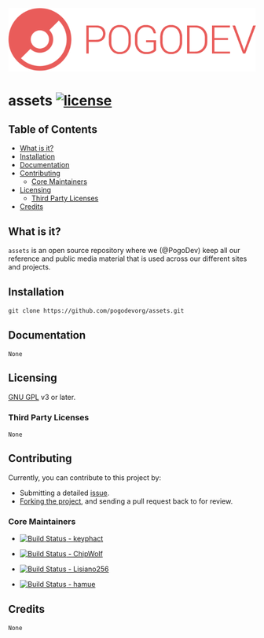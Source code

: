 [![POGODEV](https://github.com/pogodevorg/assets/blob/master/public/img/logo-github.png?raw=true)](https://pogodev.org)

# assets [![license](https://img.shields.io/github/license/pogodevorg/assets.svg?maxAge=2592000?style=flat-square)](https://github.com/pogodevorg/assets/blob/master/LICENSE)

## Table of Contents

* [What is it?](#what-is-it)
* [Installation](#installation)
* [Documentation](#documentation)
* [Contributing](#contributing)
  * [Core Maintainers](#core-maintainers)
* [Licensing](#licensing)
  * [Third Party Licenses](#third-party-licenses)
* [Credits](#credits)

## What is it?
`assets` is an open source repository where we (@PogoDev) keep all our reference and public media material that is used across our different sites and projects.

## Installation
    git clone https://github.com/pogodevorg/assets.git

## Documentation
    None

## Licensing
[GNU GPL](https://github.com/pogodevorg/assets/blob/master/LICENSE) v3 or later.

### Third Party Licenses
    None

## Contributing
Currently, you can contribute to this project by:
* Submitting a detailed [issue](https://github.com/pogodevorg/assets/issues/new).
* [Forking the project](https://github.com/pogodevorg/assets/fork), and sending a pull request back to for review.

### Core Maintainers

* [![Build Status](https://github.com/keyphact.png?size=36) - keyphact](https://github.com/keyphact)

* [![Build Status](https://github.com/ChipWolf.png?size=36) - ChipWolf](https://github.com/ChipWolf)

* [![Build Status](https://github.com/Lisiano256.png?size=36) - Lisiano256](https://github.com/Lisiano256)

* [![Build Status](https://github.com/hamue.png?size=36) - hamue](https://github.com/hamue)

## Credits
    None
